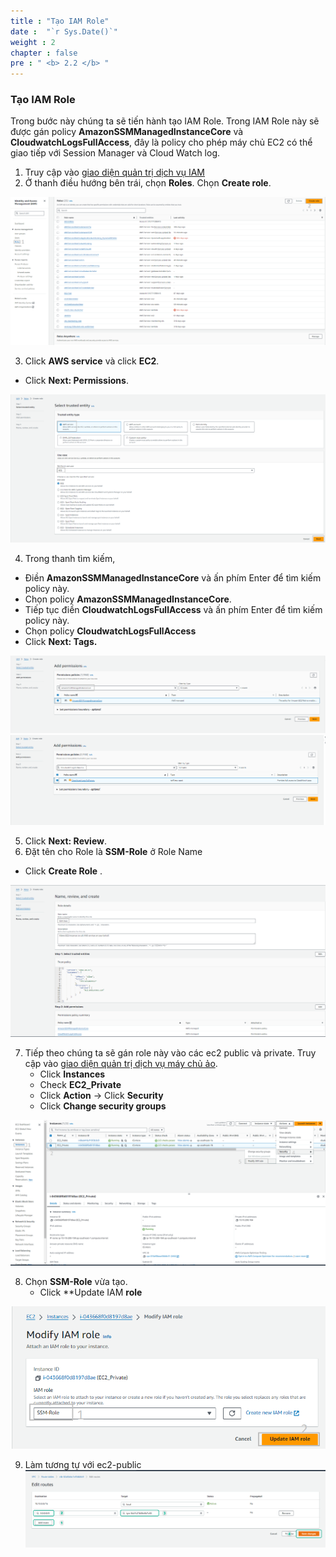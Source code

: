 ```yaml
---
title : "Tạo IAM Role"
date :  "`r Sys.Date()`" 
weight : 2 
chapter : false
pre : " <b> 2.2 </b> "
---
```


### Tạo IAM Role

Trong bước này chúng ta sẽ tiến hành tạo IAM Role. Trong IAM Role này sẽ được gán policy **AmazonSSMManagedInstanceCore** và **CloudwatchLogsFullAccess**, đây là policy cho phép máy chủ EC2 có thể giao tiếp với Session Manager và Cloud Watch log.

1. Truy cập vào [giao diện quản trị dịch vụ IAM](https://console.aws.amazon.com/iamv2/)
2. Ở thanh điều hướng bên trái, chọn  **Roles**. Chọn  **Create role**.
 
![role1](/static/images/2.prerequisite/039-iamrole.png)


3. Click **AWS service** và click **EC2**. 
  + Click **Next: Permissions**.  

![role1](../../../static/images/2.prerequisite/040-iamrole.png)

4. Trong thanh tìm kiếm, 
  + Điền **AmazonSSMManagedInstanceCore** và ấn phím Enter để tìm kiếm policy này.
  + Chọn policy **AmazonSSMManagedInstanceCore**.
  + Tiếp tục điền **CloudwatchLogsFullAccess** và ấn phím Enter để tìm kiếm policy này.
  + Chọn policy **CloudwatchLogsFullAccess**
  + Click **Next: Tags.**

![addpolicy](../../../static/images/2.prerequisite/041-iamrole.png)
![addpolicy](../../../static/images/2.prerequisite/042-iamrole.png)

5. Click **Next: Review**.
6. Đặt tên cho Role là **SSM-Role** ở Role Name  
  + Click **Create Role** \.

![NameRole](../../../static/images/2.prerequisite/043-iamrole.png)

7. Tiếp theo chúng ta sẽ gán role này vào các ec2 public và private. Truy cập vào [giao diện quản trị dịch vụ máy chủ ảo](https://ap-southeast-1.console.aws.amazon.com/ec2).
   + Click **Instances**
   + Check **EC2_Private**
   + Click **Action** -> Click **Security**
   + Click **Change security groups**

![Attachrole](../../../static/images/2.prerequisite/044-iamrole.png)

8. Chọn **SSM-Role** vừa tạo.
   + Click **Update IAM **role**

![Attachrole](/static/images/2.prerequisite/045-iamrole.png)

9. Làm tương tự với ec2-public
![alt text](../../../static/images/2.prerequisite/013-creatertb.png)